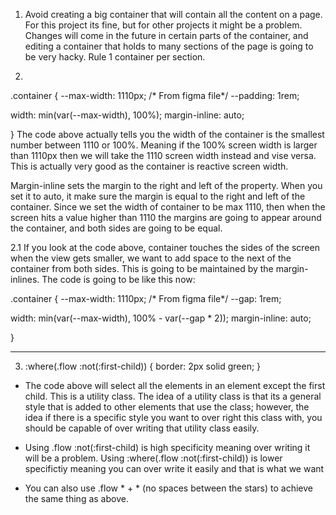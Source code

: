 1. Avoid creating a big container that will contain all the content on a page. For this project its fine, but for other projects it might be a problem. Changes will come in the future in certain parts of the container, and editing a container that holds to many sections of the page is going to be very hacky. Rule 1 container per section. 

2.   
.container { 
  --max-width: 1110px; /* From figma file*/
  --padding: 1rem;

  width: min(var(--max-width), 100%);
  margin-inline: auto;


}
The code above actually tells you the width of the container is the smallest number between 1110 or 100%. Meaning if the 100% screen width is larger than 1110px then we will take the 1110 screen width instead and vise versa. This is actually very good as the container is reactive screen width.

Margin-inline sets the margin to the right and left of the property. When you set it to auto, it make sure the margin is equal to the right and left of the container. 
Since we set the width of container to be max 1110, then when the screen hits a value higher than 1110 the margins are going to appear around the container, and both sides are going to be equal. 

2.1 If you look at the code above, container touches the sides of the screen when the view gets smaller, we want to add space to the next of the container from both sides. This is going to be maintained by the margin-inlines. The code is going to be like this now: 


.container { 
  --max-width: 1110px; /* From figma file*/
  --gap: 1rem;

  width: min(var(--max-width), 100% - var(--gap * 2));
  margin-inline: auto;


}



------------

3. :where(.flow :not(:first-child)) { 
  border: 2px solid green;
}

* The code above will select all the elements in an element except the first child. This is a utility class. The idea of a utility class is that its a general style that is added to other elements that use the class; however, the idea if there is a specific style you want to over right this class with, you should be capable of over writing that utility class easily. 

* Using .flow :not(:first-child) is high specificity meaning over writing it will be a problem. Using :where(.flow :not(:first-child)) is lower specifictiy meaning you can over write it easily and that is what we want

* You can also use .flow * + * (no spaces between the stars) to achieve the same thing as above.  